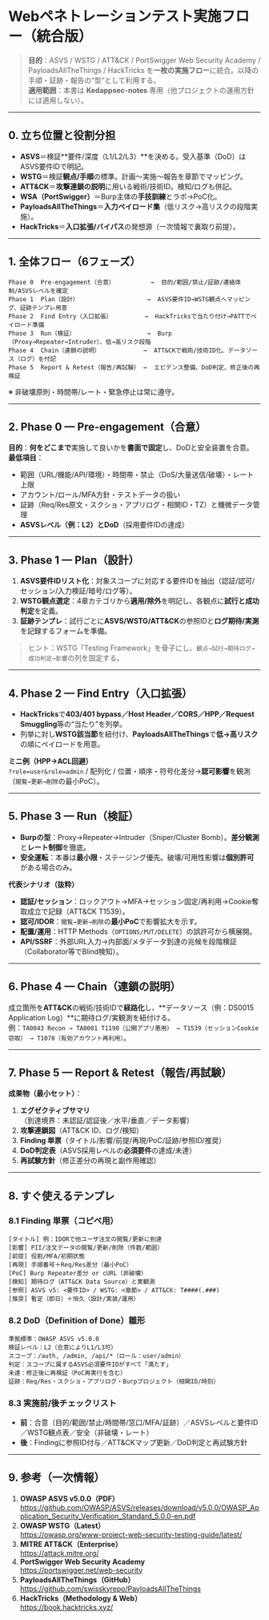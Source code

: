 # Webペネトレーションテスト実施フロー（統合版）

> **目的**：ASVS / WSTG / ATT&CK / PortSwigger Web Security Academy / PayloadsAllTheThings / HackTricks を**一枚の実施フロー**に統合。以降の手順・証跡・報告の“型”として利用する。  
> **適用範囲**：本書は **Kedappsec-notes** 専用（他プロジェクトの運用方針には適用しない）。

---

## 0. 立ち位置と役割分担
- **ASVS**＝検証**要件/深度（L1/L2/L3）**を決める。受入基準（DoD）はASVS要件IDで明記。  
- **WSTG**＝検証**観点/手順**の標準。計画～実施～報告を章節でマッピング。  
- **ATT&CK**＝**攻撃連鎖の説明**に用いる戦術/技術ID。検知/ログも併記。  
- **WSA（PortSwigger）**＝Burp主体の**手技訓練**とラボ→PoC化。  
- **PayloadsAllTheThings**＝**入力ペイロード集**（低リスク→高リスクの段階実施）。  
- **HackTricks**＝**入口拡張/バイパス**の発想源（一次情報で裏取り前提）。

---

## 1. 全体フロー（6フェーズ）
```
Phase 0  Pre-engagement（合意）          →  目的/範囲/禁止/証跡/連絡体制/ASVSレベルを確定
Phase 1  Plan（設計）                   →  ASVS要件ID→WSTG観点へマッピング、証跡テンプレ用意
Phase 2  Find Entry（入口拡張）         →  HackTricksで当たり付け→PATTでペイロード準備
Phase 3  Run（検証）                    →  Burp（Proxy→Repeater→Intruder）、低→高リスク段階
Phase 4  Chain（連鎖の説明）            →  ATT&CKで戦術/技術ID化、データソース（ログ）を付記
Phase 5  Report & Retest（報告/再試験） →  エビデンス整備、DoD判定、修正後の再検証
```
※ 非破壊原則・時間帯/レート・緊急停止は常に遵守。

---

## 2. Phase 0 — Pre-engagement（合意）
**目的**：**何をどこまで**実施して良いかを**書面で固定**し、DoDと安全装置を合意。  
**最低項目**：
- 範囲（URL/機能/API/環境）・時間帯・禁止（DoS/大量送信/破壊）・レート上限  
- アカウント/ロール/MFA方針・テストデータの扱い  
- 証跡（Req/Res原文・スクショ・アプリログ・相関ID・TZ）と機微データ管理  
- **ASVSレベル（例：L2）**と**DoD**（採用要件IDの達成）

---

## 3. Phase 1 — Plan（設計）
1) **ASVS要件IDリスト化**：対象スコープに対応する要件IDを抽出（認証/認可/セッション/入力検証/暗号/ログ等）。  
2) **WSTG観点選定**：4章カテゴリから**適用/除外**を明記し、各観点に**試行と成功判定**を定義。  
3) **証跡テンプレ**：試行ごとに**ASVS/WSTG/ATT&CK**の参照IDと**ログ期待/実測**を記録するフォームを準備。  
> ヒント：WSTG「Testing Framework」を骨子にし、`観点→試行→期待ログ→成功判定→影響`の列を固定する。

---

## 4. Phase 2 — Find Entry（入口拡張）
- **HackTricks**で**403/401 bypass／Host Header／CORS／HPP／Request Smuggling**等の“当たり”を列挙。  
- 列挙に対し**WSTG該当節**を紐付け、**PayloadsAllTheThings**で**低→高リスク**の順にペイロードを用意。

**ミニ例（HPP→ACL回避）**  
`?role=user&role=admin` / 配列化 / 位置・順序・符号化差分→**認可影響**を観測（`閲覧→更新→削除`の最小PoC）。

---

## 5. Phase 3 — Run（検証）
- **Burpの型**：Proxy→Repeater→Intruder（Sniper/Cluster Bomb）。**差分観測**と**レート制御**を徹底。  
- **安全運転**：本番は**最小限**・ステージング優先。破壊/可用性影響は**個別許可**がある場合のみ。  

**代表シナリオ（抜粋）**  
- **認証/セッション**：ロックアウト→MFA→セッション固定/再利用→Cookie奪取成立で記録（ATT&CK T1539）。  
- **認可/IDOR**：`閲覧→更新→削除`の**最小PoC**で影響拡大を示す。  
- **配置/運用**：HTTP Methods（`OPTIONS/PUT/DELETE`）の誤許可から横展開。  
- **API/SSRF**：外部URL入力→内部面/メタデータ到達の兆候を段階検証（Collaborator等でBlind検知）。

---

## 6. Phase 4 — Chain（連鎖の説明）
成立箇所を**ATT&CK**の戦術/技術IDで**経路化**し、**データソース（例：DS0015 Application Log）**に期待ログ/実観測を紐付ける。  
例：`TA0043 Recon → TA0001 T1190（公開アプリ悪用） → T1539（セッションCookie窃取） → T1078（有効アカウント再利用）`。

---

## 7. Phase 5 — Report & Retest（報告/再試験）
**成果物（最小セット）**：
1) **エグゼクティブサマリ**（到達境界：未認証/認証後／水平/垂直／データ影響）  
2) **攻撃連鎖図**（ATT&CK ID、ログ/検知）  
3) **Finding 単票**（タイトル/影響/前提/再現/PoC/証跡/参照ID/推奨）  
4) **DoD判定表**（ASVS採用レベルの**必須要件**の達成/未達）  
5) **再試験方針**（修正差分の再現と副作用確認）

---

## 8. すぐ使えるテンプレ
### 8.1 Finding 単票（コピペ用）
```
[タイトル] 例：IDORで他ユーザ注文の閲覧/更新に到達
[影響] PII/注文データの閲覧/更新/削除（件数/範囲）
[前提] 役割/MFA/初期状態
[再現] 手順番号＋Req/Res差分（最小PoC）
[PoC] Burp Repeater差分 or cURL（非破壊）
[検知] 期待ログ（ATT&CK Data Source）と実観測
[参照] ASVS v5: <要件ID> / WSTG: <章節> / ATT&CK: T####(.###)
[推奨] 暫定（即日）＋恒久（設計/実装/運用）
```

### 8.2 DoD（Definition of Done）雛形
```
準拠標準：OWASP ASVS v5.0.0
検証レベル：L2（合意によりL1/L3可）
スコープ：/auth, /admin, /api/*（ロール：user/admin）
判定：スコープに属するASVS必須要件IDがすべて「満たす」
未達：修正後に再検証（PoC再実行を含む）
証跡：Req/Res・スクショ・アプリログ・Burpプロジェクト（相関ID/時刻）
```

### 8.3 実施前/後チェックリスト
- **前**：合意（目的/範囲/禁止/時間帯/窓口/MFA/証跡）／ASVSレベルと要件ID／WSTG観点表／安全（非破壊・レート）  
- **後**：Findingに参照ID付与／ATT&CKマップ更新／DoD判定と再試験方針

---

## 9. 参考（一次情報）
1. **OWASP ASVS v5.0.0（PDF）**  
   https://github.com/OWASP/ASVS/releases/download/v5.0.0/OWASP_Application_Security_Verification_Standard_5.0.0-en.pdf
2. **OWASP WSTG（Latest）**  
   https://owasp.org/www-project-web-security-testing-guide/latest/
3. **MITRE ATT&CK（Enterprise）**  
   https://attack.mitre.org/
4. **PortSwigger Web Security Academy**  
   https://portswigger.net/web-security
5. **PayloadsAllTheThings（GitHub）**  
   https://github.com/swisskyrepo/PayloadsAllTheThings
6. **HackTricks（Methodology & Web）**  
   https://book.hacktricks.xyz/
